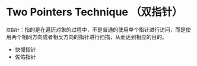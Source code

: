 # Two Pointers Technique （双指针）

`双指针`：指的是在遍历对象的过程中，不是普通的使用单个指针进行访问，而是使用两个相同方向或者相反方向的指针进行扫描，从而达到相应的目的。

- 快慢指针
- 佐佑指针
